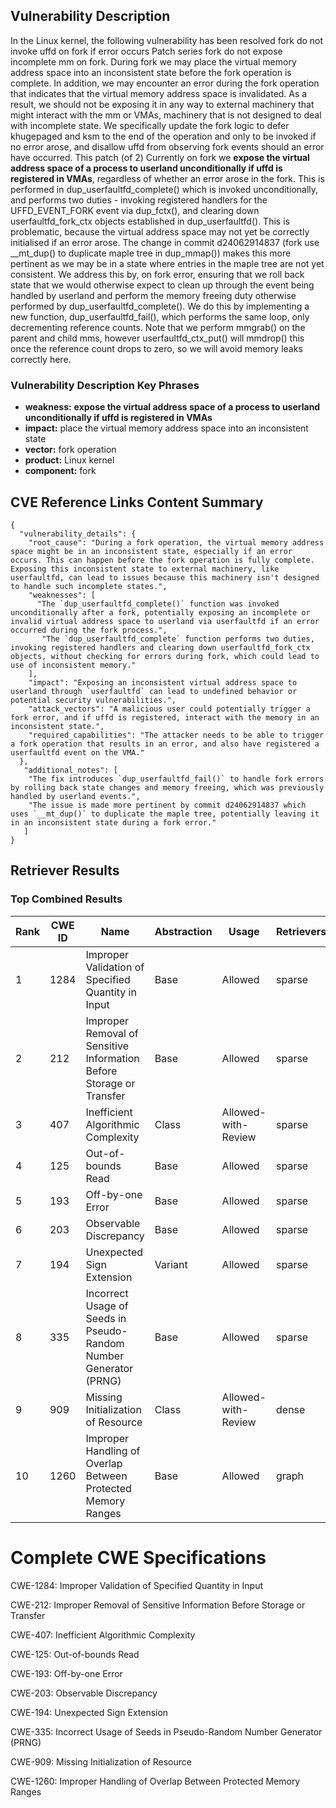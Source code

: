 ## Vulnerability Description
In the Linux kernel, the following vulnerability has been resolved fork do not invoke uffd on fork if error occurs Patch series fork do not expose incomplete mm on fork. During fork we may place the virtual memory address space into an inconsistent state before the fork operation is complete. In addition, we may encounter an error during the fork operation that indicates that the virtual memory address space is invalidated. As a result, we should not be exposing it in any way to external machinery that might interact with the mm or VMAs, machinery that is not designed to deal with incomplete state. We specifically update the fork logic to defer khugepaged and ksm to the end of the operation and only to be invoked if no error arose, and disallow uffd from observing fork events should an error have occurred. This patch (of 2) Currently on fork we **expose the virtual address space of a process to userland unconditionally if uffd is registered in VMAs**, regardless of whether an error arose in the fork. This is performed in dup_userfaultfd_complete() which is invoked unconditionally, and performs two duties - invoking registered handlers for the UFFD_EVENT_FORK event via dup_fctx(), and clearing down userfaultfd_fork_ctx objects established in dup_userfaultfd(). This is problematic, because the virtual address space may not yet be correctly initialised if an error arose. The change in commit d24062914837 (fork use __mt_dup() to duplicate maple tree in dup_mmap()) makes this more pertinent as we may be in a state where entries in the maple tree are not yet consistent. We address this by, on fork error, ensuring that we roll back state that we would otherwise expect to clean up through the event being handled by userland and perform the memory freeing duty otherwise performed by dup_userfaultfd_complete(). We do this by implementing a new function, dup_userfaultfd_fail(), which performs the same loop, only decrementing reference counts. Note that we perform mmgrab() on the parent and child mms, however userfaultfd_ctx_put() will mmdrop() this once the reference count drops to zero, so we will avoid memory leaks correctly here.

### Vulnerability Description Key Phrases
- **weakness:** **expose the virtual address space of a process to userland unconditionally if uffd is registered in VMAs**
- **impact:** place the virtual memory address space into an inconsistent state
- **vector:** fork operation
- **product:** Linux kernel
- **component:** fork

## CVE Reference Links Content Summary
```
{
  "vulnerability_details": {
    "root_cause": "During a fork operation, the virtual memory address space might be in an inconsistent state, especially if an error occurs. This can happen before the fork operation is fully complete. Exposing this inconsistent state to external machinery, like userfaultfd, can lead to issues because this machinery isn't designed to handle such incomplete states.",
    "weaknesses": [
      "The `dup_userfaultfd_complete()` function was invoked unconditionally after a fork, potentially exposing an incomplete or invalid virtual address space to userland via userfaultfd if an error occurred during the fork process.",
       "The `dup_userfaultfd_complete` function performs two duties, invoking registered handlers and clearing down userfaultfd_fork_ctx objects, without checking for errors during fork, which could lead to use of inconsistent memory."
    ],
    "impact": "Exposing an inconsistent virtual address space to userland through `userfaultfd` can lead to undefined behavior or potential security vulnerabilities.",
    "attack_vectors": "A malicious user could potentially trigger a fork error, and if uffd is registered, interact with the memory in an inconsistent state.",
    "required_capabilities": "The attacker needs to be able to trigger a fork operation that results in an error, and also have registered a userfaultfd event on the VMA."
  },
   "additional_notes": [
    "The fix introduces `dup_userfaultfd_fail()` to handle fork errors by rolling back state changes and memory freeing, which was previously handled by userland events.",
    "The issue is made more pertinent by commit d24062914837 which uses `__mt_dup()` to duplicate the maple tree, potentially leaving it in an inconsistent state during a fork error."
   ]
}
```

## Retriever Results

### Top Combined Results

| Rank | CWE ID | Name | Abstraction | Usage  | Retrievers | Individual Scores |
|------|--------|------|-------------|-------|------------|-------------------|
| 1 | 1284 | Improper Validation of Specified Quantity in Input | Base | Allowed | sparse | 1.614 |
| 2 | 212 | Improper Removal of Sensitive Information Before Storage or Transfer | Base | Allowed | sparse | 1.609 |
| 3 | 407 | Inefficient Algorithmic Complexity | Class | Allowed-with-Review | sparse | 1.602 |
| 4 | 125 | Out-of-bounds Read | Base | Allowed | sparse | 1.572 |
| 5 | 193 | Off-by-one Error | Base | Allowed | sparse | 1.546 |
| 6 | 203 | Observable Discrepancy | Base | Allowed | sparse | 1.545 |
| 7 | 194 | Unexpected Sign Extension | Variant | Allowed | sparse | 1.543 |
| 8 | 335 | Incorrect Usage of Seeds in Pseudo-Random Number Generator (PRNG) | Base | Allowed | sparse | 1.537 |
| 9 | 909 | Missing Initialization of Resource | Class | Allowed-with-Review | dense | 0.471 |
| 10 | 1260 | Improper Handling of Overlap Between Protected Memory Ranges | Base | Allowed | graph | 0.002 |



# Complete CWE Specifications

CWE-1284: Improper Validation of Specified Quantity in Input

CWE-212: Improper Removal of Sensitive Information Before Storage or Transfer

CWE-407: Inefficient Algorithmic Complexity

CWE-125: Out-of-bounds Read

CWE-193: Off-by-one Error

CWE-203: Observable Discrepancy

CWE-194: Unexpected Sign Extension

CWE-335: Incorrect Usage of Seeds in Pseudo-Random Number Generator (PRNG)

CWE-909: Missing Initialization of Resource

CWE-1260: Improper Handling of Overlap Between Protected Memory Ranges